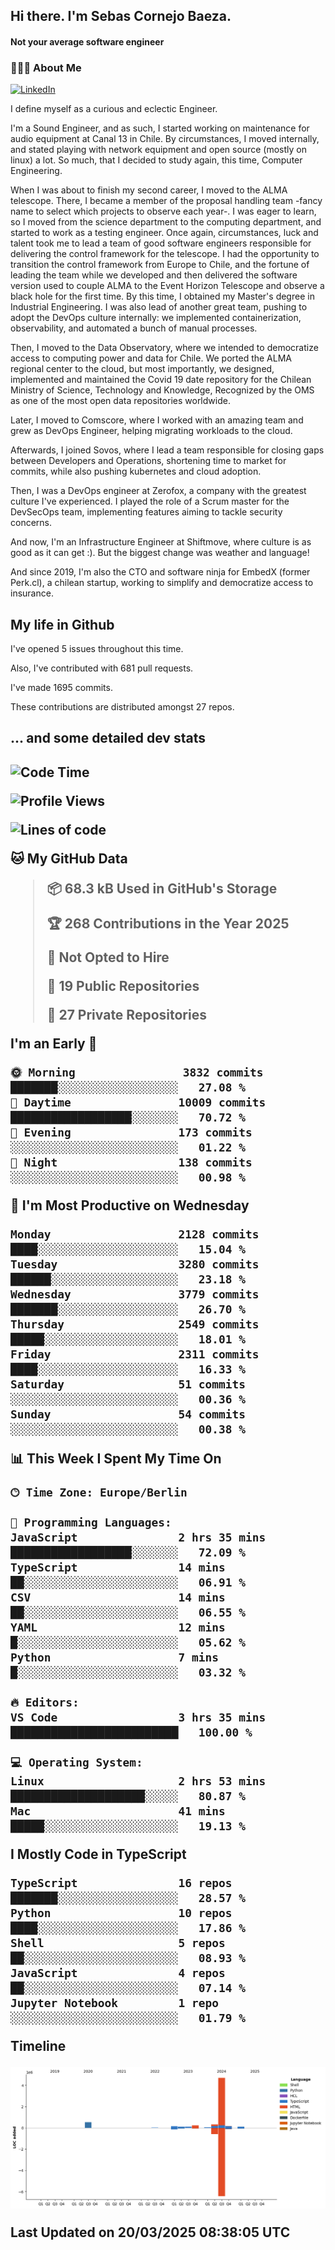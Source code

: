 <h2> Hi there.  I'm Sebas Cornejo Baeza.</h2>
<h4> Not your average software engineer</h4>
<h3> 👨🏻‍💻 About Me </h3>
<a href="http://linkedin.com/in/sebastian-cornejo-baeza/"><img alt="LinkedIn" src="https://img.shields.io/badge/Sebas%20Cornejo%20-informational?style=appveyor&logo=linkedin"></a>


I define myself as a curious and eclectic Engineer.

I'm a Sound Engineer, and as such, I started working on maintenance for audio equipment at Canal 13 in Chile.
By circumstances, I moved internally, and stated playing with network equipment and open source (mostly on linux) 
a lot. So much, that I decided to study again, this time, Computer Engineering.

When I was about to finish my second career, I moved to the ALMA telescope. There, I became a member of the proposal handling team
-fancy name to select which projects to observe each year-. 
I was eager to learn, so I moved from the science department to the computing department, and started to work as 
a testing engineer. Once again, circumstances, luck and talent took me to lead a team of good software engineers 
responsible for delivering the control framework for the telescope. I had the opportunity to transition the control framework from
Europe to Chile, and the fortune of leading the team while we developed and then delivered the software
version used to couple ALMA to the Event Horizon Telescope and observe a black hole for the first time.
By this time, I obtained my Master's degree in Industrial Engineering.
I was also lead of another great team, pushing to adopt the DevOps culture internally: we implemented containerization, observability, and automated a bunch of manual processes.

Then, I moved to the Data Observatory, where we intended to democratize access to computing power
and data for Chile. We ported the ALMA regional center to the cloud, but most importantly, we designed, implemented
and maintained the Covid 19 date repository for the Chilean Ministry of Science, Technology and Knowledge, Recognized by the OMS as one of the most open
data repositories worldwide.

Later, I moved to Comscore, where I worked with an amazing team and grew as DevOps Engineer, helping migrating workloads to the cloud.

Afterwards, I joined Sovos, where I lead a team responsible for closing gaps between Developers and Operations, shortening time to market for commits, while
also pushing kubernetes and cloud adoption.

Then, I was a DevOps engineer at Zerofox, a company with the greatest culture I've experienced. I played the role of a Scrum master for the DevSecOps team,
implementing features aiming to tackle security concerns.

And now, I'm an Infrastructure Engineer at Shiftmove, where culture is as good as it can get :). But the biggest change was weather and language!
 
And since 2019, I'm also the CTO and software ninja for EmbedX (former Perk.cl), a chilean startup, working to simplify and democratize access to insurance.

<h2> My life in Github </h2>

I've opened 5 issues throughout this time.

Also, I've contributed with 681 pull requests.

I've made 1695 commits.

These contributions are distributed amongst 27 repos.

<h2>... and some detailed dev stats<h2>

<!--START_SECTION:waka-->
![Code Time](http://img.shields.io/badge/Code%20Time-1%2C072%20hrs%2011%20mins-blue)

![Profile Views](http://img.shields.io/badge/Profile%20Views-0-blue)

![Lines of code](https://img.shields.io/badge/From%20Hello%20World%20I%27ve%20Written-6.4%20million%20lines%20of%20code-blue)

**🐱 My GitHub Data** 

> 📦 68.3 kB Used in GitHub's Storage 
 > 
> 🏆 268 Contributions in the Year 2025
 > 
> 🚫 Not Opted to Hire
 > 
> 📜 19 Public Repositories 
 > 
> 🔑 27 Private Repositories 
 > 
**I'm an Early 🐤** 

```text
🌞 Morning                3832 commits        ███████░░░░░░░░░░░░░░░░░░   27.08 % 
🌆 Daytime                10009 commits       ██████████████████░░░░░░░   70.72 % 
🌃 Evening                173 commits         ░░░░░░░░░░░░░░░░░░░░░░░░░   01.22 % 
🌙 Night                  138 commits         ░░░░░░░░░░░░░░░░░░░░░░░░░   00.98 % 
```
📅 **I'm Most Productive on Wednesday** 

```text
Monday                   2128 commits        ████░░░░░░░░░░░░░░░░░░░░░   15.04 % 
Tuesday                  3280 commits        ██████░░░░░░░░░░░░░░░░░░░   23.18 % 
Wednesday                3779 commits        ███████░░░░░░░░░░░░░░░░░░   26.70 % 
Thursday                 2549 commits        █████░░░░░░░░░░░░░░░░░░░░   18.01 % 
Friday                   2311 commits        ████░░░░░░░░░░░░░░░░░░░░░   16.33 % 
Saturday                 51 commits          ░░░░░░░░░░░░░░░░░░░░░░░░░   00.36 % 
Sunday                   54 commits          ░░░░░░░░░░░░░░░░░░░░░░░░░   00.38 % 
```


📊 **This Week I Spent My Time On** 

```text
🕑︎ Time Zone: Europe/Berlin

💬 Programming Languages: 
JavaScript               2 hrs 35 mins       ██████████████████░░░░░░░   72.09 % 
TypeScript               14 mins             ██░░░░░░░░░░░░░░░░░░░░░░░   06.91 % 
CSV                      14 mins             ██░░░░░░░░░░░░░░░░░░░░░░░   06.55 % 
YAML                     12 mins             █░░░░░░░░░░░░░░░░░░░░░░░░   05.62 % 
Python                   7 mins              █░░░░░░░░░░░░░░░░░░░░░░░░   03.32 % 

🔥 Editors: 
VS Code                  3 hrs 35 mins       █████████████████████████   100.00 % 

💻 Operating System: 
Linux                    2 hrs 53 mins       ████████████████████░░░░░   80.87 % 
Mac                      41 mins             █████░░░░░░░░░░░░░░░░░░░░   19.13 % 
```

**I Mostly Code in TypeScript** 

```text
TypeScript               16 repos            ███████░░░░░░░░░░░░░░░░░░   28.57 % 
Python                   10 repos            ████░░░░░░░░░░░░░░░░░░░░░   17.86 % 
Shell                    5 repos             ██░░░░░░░░░░░░░░░░░░░░░░░   08.93 % 
JavaScript               4 repos             ██░░░░░░░░░░░░░░░░░░░░░░░   07.14 % 
Jupyter Notebook         1 repo              ░░░░░░░░░░░░░░░░░░░░░░░░░   01.79 % 
```



**Timeline**

![Lines of Code chart](https://raw.githubusercontent.com/scornejob/scornejob/master/assets/bar_graph.png)


 Last Updated on 20/03/2025 08:38:05 UTC
<!--END_SECTION:waka-->
